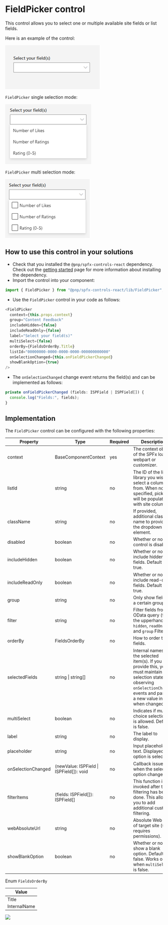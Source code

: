 # FieldPicker control

This control allows you to select one or multiple available site fields or list fields.

Here is an example of the control:

![FieldPicker initial](../assets/FieldPicker-initial.png)

`FieldPicker` single selection mode:

![FieldPicker single selection](../assets/FieldPicker-single.png)

`FieldPicker` multi selection mode:

![FieldPicker multi selection](../assets/FieldPicker-multi.png)

## How to use this control in your solutions

- Check that you installed the `@pnp/spfx-controls-react` dependency. Check out the [getting started](../../#getting-started) page for more information about installing the dependency.
- Import the control into your component:

```TypeScript
import { FieldPicker } from "@pnp/spfx-controls-react/lib/FieldPicker";
```

- Use the `FieldPicker` control in your code as follows:

```TypeScript
<FieldPicker
  context={this.props.context}
  group="Content Feedback"
  includeHidden={false}
  includeReadOnly={false}
  label="Select your field(s)"
  multiSelect={false}
  orderBy={FieldsOrderBy.Title}
  listId="00000000-0000-0000-0000-000000000000"
  onSelectionChanged={this.onFieldPickerChanged}
  showBlankOption={true}
/>
```

- The `onSelectionChanged` change event returns the field(s) and can be implemented as follows:

```TypeScript
private onFieldPickerChanged (fields: ISPField | ISPField[]) {
  console.log("Fields:", fields);
}
```

## Implementation

The `FieldPicker` control can be configured with the following properties:

| Property | Type | Required | Description |
| --- | --- | --- | --- |
| context | BaseComponentContext | yes | The context object of the SPFx loaded webpart or customizer. |
| listId | string | no | The ID of the list or library you wish to select a column(s) from. When not specified, picker will be populated with site columns.|
| className | string | no | If provided, additional class name to provide on the dropdown element. |
disabled | boolean | no | Whether or not the control is disabled. |
includeHidden | boolean | no | Whether or not to include hidden fields. Default is true. |
includeReadOnly | boolean | no | Whether or not to include read-only fields. Default is true. |
group | string | no | Only show fields of a certain group. |
filter | string | no | Filter fields from OData query (takes the upperhand of `hidden`, `readOnly` and `group` Filters). |
orderBy | FieldsOrderBy | no | How to order the fields. |
selectedFields | string \| string[] | no | Internal names of the selected item(s). If you provide this, you must maintain selection state by observing `onSelectionChanged` events and passing a new value in when changed.
multiSelect | boolean | no | Indicates if multi-choice selections is allowed. Default is false. |
label | string | no | The label to display. |
placeholder | string | no | Input placeholder text. Displayed until option is selected. |
onSelectionChanged | (newValue: ISPField \| ISPField[]): void | no | Callback issued when the selected option changes. |
filterItems | (fields: ISPField[]): ISPField[] | no | This function is invoked after the filtering has been done. This allows you to add additional custom filtering.
webAbsoluteUrl | string | no | Absolute Web Url of target site (user requires permissions). |
showBlankOption | boolean | no | Whether or not to show a blank option. Default is false. Works only when `multiSelect` is false. |

Enum `FieldsOrderBy`

| Value |
| ---- |
| Title |
| InternalName |

![](https://telemetry.sharepointpnp.com/sp-dev-fx-controls-react/wiki/controls/FieldPicker)

